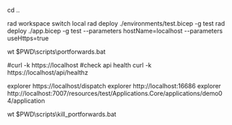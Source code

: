 cd ..

rad workspace switch local
rad deploy ./environments/test.bicep -g test
rad deploy ./app.bicep -g test --parameters hostName=localhost --parameters useHttps=true

wt $PWD\scripts\portforwards.bat

#curl -k https://localhost
#check api health
curl -k https://localhost/api/healthz

explorer https://localhost/dispatch 
explorer http://localhost:16686
explorer http://localhost:7007/resources/test/Applications.Core/applications/demo04/application

wt $PWD\scripts\kill_portforwards.bat

